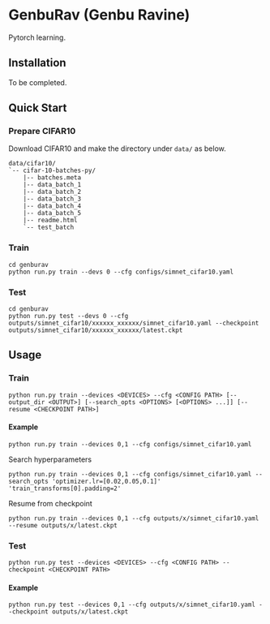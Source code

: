# GenbuRav (Genbu Ravine)

Pytorch learning.

## Installation

To be completed.

## Quick Start

### Prepare CIFAR10

Download CIFAR10 and make the directory under `data/` as below.

```
data/cifar10/
`-- cifar-10-batches-py/
    |-- batches.meta
    |-- data_batch_1
    |-- data_batch_2
    |-- data_batch_3
    |-- data_batch_4
    |-- data_batch_5
    |-- readme.html
    `-- test_batch
```

### Train

```
cd genburav
python run.py train --devs 0 --cfg configs/simnet_cifar10.yaml
```

### Test

```
cd genburav
python run.py test --devs 0 --cfg outputs/simnet_cifar10/xxxxxx_xxxxxx/simnet_cifar10.yaml --checkpoint outputs/simnet_cifar10/xxxxxx_xxxxxx/latest.ckpt
```

## Usage

### Train

```
python run.py train --devices <DEVICES> --cfg <CONFIG PATH> [--output_dir <OUTPUT>] [--search_opts <OPTIONS> [<OPTIONS> ...]] [--resume <CHECKPOINT PATH>]
```

#### Example

```
python run.py train --devices 0,1 --cfg configs/simnet_cifar10.yaml
```

Search hyperparameters

```
python run.py train --devices 0,1 --cfg configs/simnet_cifar10.yaml --search_opts 'optimizer.lr=[0.02,0.05,0.1]' 'train_transforms[0].padding=2'
```

Resume from checkpoint

```
python run.py train --devices 0,1 --cfg outputs/x/simnet_cifar10.yaml --resume outputs/x/latest.ckpt
```

### Test

```
python run.py test --devices <DEVICES> --cfg <CONFIG PATH> --checkpoint <CHECKPOINT PATH>
```

#### Example

```
python run.py test --devices 0,1 --cfg outputs/x/simnet_cifar10.yaml --checkpoint outputs/x/latest.ckpt
```